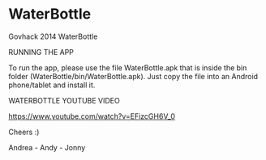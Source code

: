 WaterBottle
===========

Govhack 2014 WaterBottle

RUNNING THE APP

To run the app, please use the file WaterBottle.apk that is inside the bin folder (WaterBottle/bin/WaterBottle.apk).
Just copy the file into an Android phone/tablet and install it.

WATERBOTTLE YOUTUBE VIDEO

https://www.youtube.com/watch?v=EFizcGH6V_0

Cheers :)

Andrea - Andy - Jonny
